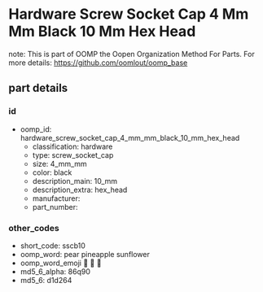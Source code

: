 # Hardware Screw Socket Cap 4 Mm Mm Black 10 Mm Hex Head  

note: This is part of OOMP the Oopen Organization Method For Parts. For more details: https://github.com/oomlout/oomp_base

##  part details





### id
* oomp_id: hardware_screw_socket_cap_4_mm_mm_black_10_mm_hex_head
  * classification: hardware
  * type: screw_socket_cap
  * size: 4_mm_mm
  * color: black
  * description_main: 10_mm
  * description_extra: hex_head
  * manufacturer: 
  * part_number: 

### other_codes
* short_code: sscb10
* oomp_word: pear pineapple sunflower
* oomp_word_emoji :pear: :pineapple: :sunflower:
* md5_6_alpha: 86q90
* md5_6: d1d264